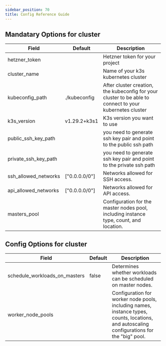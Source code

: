 ```yaml
---
sidebar_position: 70
title: Config Reference Guide
---
```


## Mandatary Options for cluster

| Field | Default | Description|
|-------|---------|------------|
|hetzner_token||Hetzner token for your project|
|cluster_name||Name of your k3s kubernetes cluster|
|kubeconfig_path|./kubeconfig|After cluster creation, the kubeconfig for your cluster to be able to connect to your kubernetes cluster|
|k3s_version|v1.29.2+k3s1|K3s version you want to use|
|public_ssh_key_path||you need to generate ssh key pair and point to the public ssh path|
|private_ssh_key_path||you need to generate ssh key pair and point to the private ssh path|
| ssh_allowed_networks          | ["0.0.0.0/0"]        | Networks allowed for SSH access.                                                                                                                                        |
| api_allowed_networks          | ["0.0.0.0/0"]        | Networks allowed for API access.                                                                                                                                        |
| masters_pool                  | | Configuration for the master nodes pool, including instance type, count, and location.                                                                                  |

## Config Options for cluster

| Field | Default | Description|
|-------|---------|------------|
| schedule_workloads_on_masters | false               | Determines whether workloads can be scheduled on master nodes.                                                                                                          |
| worker_node_pools             |  | Configuration for worker node pools, including names, instance types, counts, locations, and autoscaling configurations for the "big" pool. |